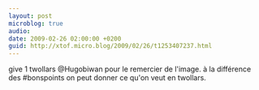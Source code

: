 ```yaml
---
layout: post
microblog: true
audio: 
date: 2009-02-26 02:00:00 +0200
guid: http://xtof.micro.blog/2009/02/26/t1253407237.html
---
```

give 1 twollars @Hugobiwan pour le remercier de l'image. à la différence des #bonspoints on peut donner ce qu'on veut en twollars.
